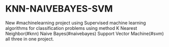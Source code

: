 # KNN-NAIVEBAYES-SVM
New #machinelearning project using Supervised machine learning algorithms for classification problems using method K Nearest Neighbor(#knn) Naive Bayes(#naivebayes) Support Vector Machine(#svm) all three in one project.
